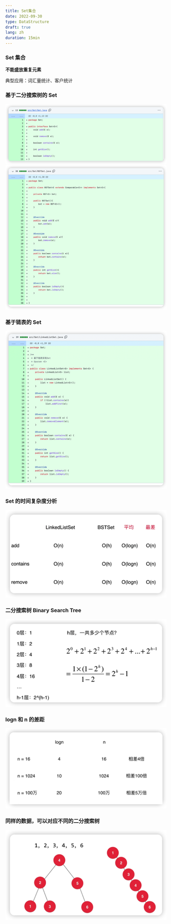 ```yaml
---
title: Set集合
date: 2022-09-30
type: DataStructure
draft: true
lang: zh
duration: 15min
---
```


### Set 集合

**不能盛放重复元素**

典型应用：词汇量统计、客户统计

### 基于二分搜索树的 Set

![Set](/public/images/data-structure/9-1.png)
![Set](/public/images/data-structure/9-0.png)

### 基于链表的 Set

![Set](/public/images/data-structure/9-3.png)

### Set 的时间复杂度分析

![时间复杂度分析](/public/images/data-structure/9-4.png)

### 二分搜索树 Binary Search Tree

![二分搜索树](/public/images/data-structure/9-5.png)

### logn 和 n 的差距

![差距](/public/images/data-structure/9-6.png)

### 同样的数据，可以对应不同的二分搜索树

![差距](/public/images/data-structure/9-7.png)
